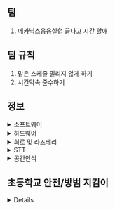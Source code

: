 ## 팀
1. 메카닉스응용실험 끝나고 시간 할애
## 팀 규칙
1. 맡은 스케줄 밀리지 않게 하기 
2. 시간약속 준수하기
## 정보
<details>
  <summary>소프트웨어</summary>
  1. 맵핑 - 이동훈, 최성현 </br>
  2. TTS & STT - 김지호 </br>
  3. 라인트레이싱 - 이동훈, 최성현 </br>
  4. 상황인지 </br>
  5. hw 설계 및 제작 - 윤석현(설계), 류정현(전자회로) </br>
  -------------------------------------------------- </br>
  a) 로봇이 물건 찾는 작동 방식 </br>
    1. 사진을 서버에 올림 </br>
    2. 서버가 이미지를 뿌림 </br>
    3. 이미지에 맞는 물건을 찾는게 목표 - SLAM </br>
    4. 로봇이 지나가는 구간에 찾고자 하는 물건이 없으면, 지도에 표시 - SLAM </br>
    5. 의심되는 물건은 사진을 찍어서 서버에 보내고 위치를 표시 - 카메라 인식 </br>
    6. 로봇이 찾아볼수 없는 부분은 지도에 알려주기 - 상자 같은 서랍 구분이 필요(딥러닝) </br>
  b) 주차/월별 계획 </br>
    3월 5주차 ~ 4월 2주차 </br>
      이미지 처리/딥러닝•머신러닝 </br>
    4월 3주차 ~ 5월 1주차 </br>
      OpenCV: 이미지 처리, SLAM에 이용 </br>
      SLAM: 센서 신호 처리(움직임 추정, 장애물 회피), 그래프 최적화 </br>
      *특이 사항: 4월 말~5월 초에 대회 공지가 올라올 예정이므로 공지 체크할 것. </br>
    5월 2주차 ~ 5월 5주차 </br>
  --------------------------------------------------- </br>
  https://github.com/DH10032/Teams/issues/1#issue-2203735315 </br>

</details>

<details>
  <summary>하드웨어</summary>
  3/28일까지</br>
  - 윤석현: 소형 로봇 몸체 구현(전체적으로) </br>
  - 류정현: 구동 회로 구현 + 배터리 </br>
  4/4까지</br>
  - 윤석현: 제작시작</br>
  - 류정현: 제작시작 </br>
  4/11까지</br>
  - 윤석현: 기본형완성 </br>
  - 류정현: 기본형완성 </br>
  시험기간</br>
  5월초</br>
  - 윤석현: 추가적인 제작? </br>
  - 류정현: 추가적인 제작? </br>
  5월 말 </br>
  - 윤석현: 모든 제작품의 제작 완  </br>
  - 류정현: 모든 제작품의 제작 완 </br>

  
  https://www.youtube.com/@GDSB/playlists
</details>
  
<details>
  <summary>회로 및 라즈베리</summary>
  우분투 20.04로 설치 완
  
  모터는 dc모터+드라이버 (배달중) </br>
  배터리는 9v짜리 건전지 </br>
  카메라는 미정 </br>

  
</details>

<details>
  <summary>STT</summary>
  API 사용 시
  - Whisper API 사용해야 할 가능성 높음</br>
  - TTS 방식에는 gTTS, 네이버 클로바 등이 있음.</br>
  - 클로바-요금이 매우 비쌈</br>
  - Whisper API는 가격이 무료라는 정보와 토큰별로 받는 요금이라는 정보가 둘 다 있어 추후 찾아볼 예정.</br>
  - 단점
    - 매우 높은 확률로 네트워크 연결 필요</br>
  API 미사용 시
  - STT를 직접 구현하기에는 몇 백 시간의 데이터를 학습해야 하며, 부정확한 결과가 나올 수 있음.
  - 푸리에 변환, 분포 등 매우 어려운 이론적 지식이 필요
  - 관련 정보 찾기가 어려움
  
</details>

<details>
  <summary>공간인식</summary>
  
  1. 아두이노 실내 위치추적 모듈(오차 10cm내외) - DWM1000 모듈
  
  2. [SLAM 방식](https://hjdevelop.tistory.com/15/)
     
  SLAM 방식
    <details>
      <summary>프런트 엔드</summary>
    </details>
  
  <details>
      <summary>백 엔드</summary>
    </details>
  
</details>

## 초등학교 안전/방범 지킴이
<details>
  1. 이미지 분석 </br>
  2. 

  [최성현]
  1. 학교 관계자(학생, 선생님 등) 얼굴 인식 기능
      - 활용 분야 : 
</details>
